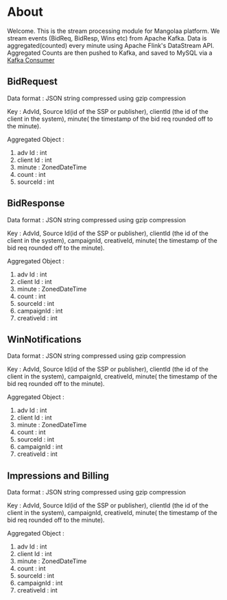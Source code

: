 # About

Welcome. This is the stream processing module for Mangolaa platform. We stream events (BidReq, BidResp, Wins etc) from Apache Kafka. Data is aggregated(counted) every minute using Apache Flink's DataStream API. Aggregated Counts are then pushed to Kafka, and saved to MySQL via a [Kafka Consumer](https://github.com/Adsizzlerlabs/mangolaa-kafkaconsumer-aggregations)


## BidRequest

Data format : JSON string compressed using gzip compression

Key : AdvId, Source Id(id of the SSP or publisher), clientId (the id of the client in the system), minute( the timestamp of the bid req rounded off to the minute).

Aggregated Object :

1. adv Id : int
2. client Id : int
3. minute : ZonedDateTime
4. count : int 
5. sourceId : int



## BidResponse

Data format : JSON string compressed using gzip compression

Key : AdvId, Source Id(id of the SSP or publisher), clientId (the id of the client in the system), campaignId, creativeId, minute( the timestamp of the bid req rounded off to the minute).

Aggregated Object :

1. adv Id : int
2. client Id : int
3. minute : ZonedDateTime
4. count : int 
5. sourceId : int
6. campaignId : int
7. creativeId : int

## WinNotifications

Data format : JSON string compressed using gzip compression

Key : AdvId, Source Id(id of the SSP or publisher), clientId (the id of the client in the system), campaignId, creativeId, minute( the timestamp of the bid req rounded off to the minute).

Aggregated Object :

1. adv Id : int
2. client Id : int
3. minute : ZonedDateTime
4. count : int 
5. sourceId : int
6. campaignId : int
7. creativeId : int


## Impressions and Billing

Data format : JSON string compressed using gzip compression

Key : AdvId, Source Id(id of the SSP or publisher), clientId (the id of the client in the system), campaignId, creativeId, minute( the timestamp of the bid req rounded off to the minute).

Aggregated Object :

1. adv Id : int
2. client Id : int
3. minute : ZonedDateTime
4. count : int 
5. sourceId : int
6. campaignId : int
7. creativeId : int